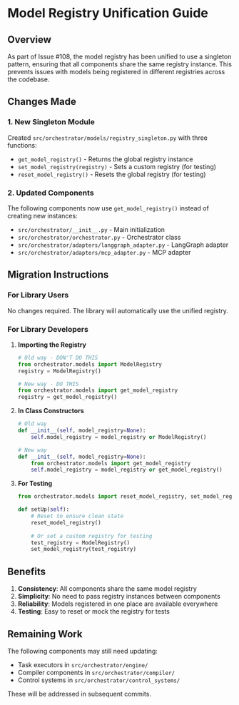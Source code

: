 # Model Registry Unification Guide

## Overview

As part of Issue #108, the model registry has been unified to use a singleton pattern, ensuring that all components share the same registry instance. This prevents issues with models being registered in different registries across the codebase.

## Changes Made

### 1. New Singleton Module

Created `src/orchestrator/models/registry_singleton.py` with three functions:
- `get_model_registry()` - Returns the global registry instance
- `set_model_registry(registry)` - Sets a custom registry (for testing)
- `reset_model_registry()` - Resets the global registry (for testing)

### 2. Updated Components

The following components now use `get_model_registry()` instead of creating new instances:

- `src/orchestrator/__init__.py` - Main initialization
- `src/orchestrator/orchestrator.py` - Orchestrator class
- `src/orchestrator/adapters/langgraph_adapter.py` - LangGraph adapter
- `src/orchestrator/adapters/mcp_adapter.py` - MCP adapter

## Migration Instructions

### For Library Users

No changes required. The library will automatically use the unified registry.

### For Library Developers

1. **Importing the Registry**
   ```python
   # Old way - DON'T DO THIS
   from orchestrator.models import ModelRegistry
   registry = ModelRegistry()
   
   # New way - DO THIS
   from orchestrator.models import get_model_registry
   registry = get_model_registry()
   ```

2. **In Class Constructors**
   ```python
   # Old way
   def __init__(self, model_registry=None):
       self.model_registry = model_registry or ModelRegistry()
   
   # New way
   def __init__(self, model_registry=None):
       from orchestrator.models import get_model_registry
       self.model_registry = model_registry or get_model_registry()
   ```

3. **For Testing**
   ```python
   from orchestrator.models import reset_model_registry, set_model_registry
   
   def setUp(self):
       # Reset to ensure clean state
       reset_model_registry()
       
       # Or set a custom registry for testing
       test_registry = ModelRegistry()
       set_model_registry(test_registry)
   ```

## Benefits

1. **Consistency**: All components share the same model registry
2. **Simplicity**: No need to pass registry instances between components
3. **Reliability**: Models registered in one place are available everywhere
4. **Testing**: Easy to reset or mock the registry for tests

## Remaining Work

The following components may still need updating:
- Task executors in `src/orchestrator/engine/`
- Compiler components in `src/orchestrator/compiler/`
- Control systems in `src/orchestrator/control_systems/`

These will be addressed in subsequent commits.